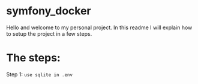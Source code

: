 # symfony_docker

Hello and welcome to my personal project. In this readme I will explain how to
setup the project in a few steps. 

# The steps: 
Step 1:
`use sqlite in .env`